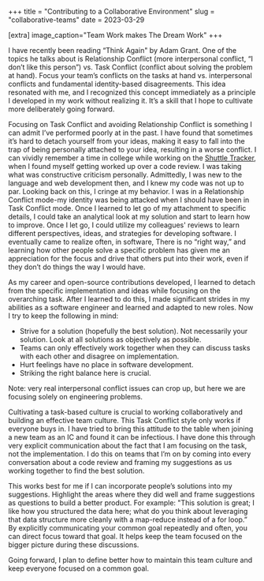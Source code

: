 +++
title = "Contributing to a Collaborative Environment"
slug = "collaborative-teams"
date = 2023-03-29

[extra]
image_caption="Team Work makes The Dream Work"
+++


I have recently been reading “Think Again" by Adam Grant. One of the topics he talks about is Relationship Conflict (more interpersonal conflict, “I don’t like this person”) vs. Task Conflict (conflict about solving the problem at hand). Focus your team’s conflicts on the tasks at hand vs. interpersonal conflicts and fundamental identity-based disagreements. This idea resonated with me, and I recognized this concept immediately as a principle I developed in my work without realizing it. It’s a skill that I hope to cultivate more deliberately going forward.

Focusing on Task Conflict and avoiding Relationship Conflict is something I can admit I’ve performed poorly at in the past. I have found that sometimes it’s hard to detach yourself from your ideas, making it easy to fall into the trap of being personally attached to your idea, resulting in a worse conflict. I can vividly remember a time in college while working on the [Shuttle Tracker](https://github.com/wtg/shuttletracker), when I found myself getting worked up over a code review. I was taking what was constructive criticism personally. Admittedly, I was new to the language and web development then, and I knew my code was not up to par. Looking back on this, I cringe at my behavior. I was in a Relationship Conflict mode-my identity was being attacked when I should have been in Task Conflict mode. Once I learned to let go of my attachment to specific details, I could take an analytical look at my solution and start to learn how to improve. Once I let go, I could utilize my colleagues' reviews to learn different perspectives, ideas, and strategies for developing software.
I eventually came to realize often, in software, There is no “right way,” and learning how other people solve a specific problem has given me an appreciation for the focus and drive that others put into their work, even if they don’t do things the way I would have.

As my career and open-source contributions developed, I learned to detach from the specific implementation and ideas while focusing on the overarching task. After I learned to do this, I made significant strides in my abilities as a software engineer and learned and adapted to new roles. Now I try to keep the following in mind:


* Strive for a solution (hopefully the best solution). Not necessarily your solution. Look at all solutions as objectively as possible.
* Teams can only effectively work together when they can discuss tasks with each other and disagree on implementation. 
* Hurt feelings have no place in software development. 
* Striking the right balance here is crucial.

Note: very real interpersonal conflict issues can crop up, but here we are focusing solely on engineering problems. 

Cultivating a task-based culture is crucial to working collaboratively and building an effective team culture. This Task Conflict style only works if everyone buys in. I have tried to bring this attitude to the table when joining a new team as an IC and found it can be infectious. I have done this through very explicit communication about the fact that I am focusing on the task, not the implementation.  I do this on teams that I’m on by coming into every conversation about a code review and framing my suggestions as us working together to find the best solution. 

This works best for me if I can incorporate people’s solutions into my suggestions. Highlight the areas where they did well and frame suggestions as questions to build a better product. For example: "This solution is great; I like how you structured the data here; what do you think about leveraging that data structure more cleanly with a map-reduce instead of a for loop.” By explicitly communicating your common goal repeatedly and often, you can direct focus toward that goal. It helps keep the team focused on the bigger picture during these discussions.

Going forward, I plan to define better how to maintain this team culture and keep everyone focused on a common goal.  
